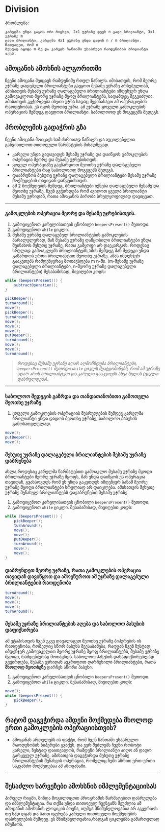 # Division
პრობლემა:
```
კარელმა უნდა გაყოს ორი რიცხვი, 2x1 უჯრაზე დევს n ცალი ბრილიანტი, 3x1 უჯრაზე m
ცალი ბრილიანტი, კარელმა 4x1 უჯრაზე უნდა დადოს n / m ბრილიანტი. ჩათვალეთ, რომ n
ზუსტად იყოფა m-ზე და კარელს ჩანთაში უსასრულო რაოდენობის ბრილიანტი აქვს.
```
## ამოცანის ამოხნის ალგორითმი
ჩვენი ამოცანა შეიცავს რამდენიმე რთულ ნაწილს. იმისათვის, რომ მეორე უჯრაზე დადებული ბრილიანტები გავყოთ მესამე უჯრაზე არსებულთან, ამისათვის
მესამე უჯრაზე დალაგებული ბრილიანტები იმდენჯერ უნდა გამოვაკლოთ მეორე უჯრაზე მყოფ ბრილიანტებს, სადამდეც შეგვიძლია. ამისათვის გვჭირდება ისეთი
უჯრა სადაც შევინახავთ ამ ოპერაციების რაოდენობას. ეს იყოს მეოთხე უჯრა. ამ უჯრაზე ყოველი გამოკლების ოპერაციის შემდეგ დავდოთ ბრილიანტი. საბოლოოდ
ეს მოგვცემს შედეგს.
## პრობლემის გადაჭრის გზა
ჩვენი ამოცანა მოიცავს სამ ძირითად ნაწილს და აუცილებელია განვიხილოთ თითოეული წარმატების მისაღწევად.
* კარელი უნდა გადავიდეს მესამე უჯრაზე და დაიწყოს გამოკლების ოპერაცია მეორე და მესამე უჯრებისთვის.
* ყოველ ოპერაციაზე გავზარდოთ მეოთხე უჯრაზე დალაგებული ბრილიანტები რაც საბოლოოდ მოგვცემს შედეგს.
* დააბრუნოს მეხუთე უჯრაზე დალაგებული ბრილიანტები მესამე უჯრაზე მოქმედების თავიდან დაწყებისთვის.
* ამ 2 მოქმედების შემდეგ, ბრილიანტები იქნება დალაგებული მესამე და მეოთხე უჯრაზე, ჩვენ გვჭირდება რომ ავიღოთ ყველა ბრილიანტი მესამე უჯრიდან, რათა ამოცანის პირობა სრულყოფილად დავიცვათ.
---
### გამოკლების ოპერაცია მეორე და მესამე უჯრებისთვის.
1. გამოვიყენოთ კარელისათვის ცნობილი `beepersPresent()` მეთოდი.
2. გამოვიყენოთ `while` ციკლი.
3. მესამე უჯრაზე დალაგებულ ბრილიანტების გამოკლების პარალელურად, მან მესამე უჯრაზე დაწყობილი ბრილიანტები უნდა შეინახოს მეხუთე უჯრაზე, რათა გამყოფი არ დაეკარგოს. როდესაც სრულად გამოაკლებს ბრილიანტებს,ამის შემდეგ მან შედეგი უნდა გაზარდოს ერთი ბრილიანტით მეოთხე უჯრაზე. ამას იმდენჯერ გააკეთებს რამდენჯერაც მოთავსდება m n-ში. (m-მესამე უჯრაზე დალაგებული ბრილიანტები, n-მეორე უჯრაზე დალაგებული ბრილიანტები)
შესაბამისად, მივიღებთ კოდს:
```java
while (beepersPresent()) {
	subtractOperation();
}
```
```java 
pickBeeper();
turnAround();
move();
pickBeeper();
turnAround();
move();
move();
move();
putBeeper();
turnAround();
move();
move();
turnAround();
```
> *როდესაც მესამე უჯრაზე აღარ აღმოჩნდება ბრილიანტები, `beepersPresent()` მეთოდი `while` ციკლს შეატყობინებს, რომ ამ უჯრაზე აღარ არის ბრილიანტები და კარელი გააკეთებს სხვა სვლას (ციკლი დასრულდება).*
---
### საბოლოო შედეგის გაზრდა და თანდათანობითი გამოთვლა მეოთხე უჯრაზე.
1. ყოველი გამოკლების ოპერაციის შესრულების შემდეგ კარელმა ბრილიანტი უნდა დადოს მეოთხე უჯრაზე,
საბოლოო პასუხის გამოსათვლელად.
```java
move();
putBeeper();
move();
```
### მეხუთე უჯრაზე დალაგებული ბრილიანტების მესამე უჯრაზე დაბრუნება
ახლა,როდესაც კარელმა წარმატებით გამოაკლო მესამე უჯრაზე მყოფი ბრილიანტები მეორე უჯრაზე მყოფს, მან უნდა დაიწყოს ეს ოპერაცია თავიდან, გვახსოვდეს რომ ეს უნდა გაკეთდეს იმდენჯერ სანამ მეორე უჯრაზე მყოფი ბრილიანტები სრულიად არ დაიცლება. ამისათვის მეხუთე უჯრაზე შენახულ ბრილიანტებს დავაბრუნებთ მესამე უჯრაზე.
1. გამოვიყენოთ კარელისათვის ცნობილი `beepersPresent()` მეთოდი.
2. გამოვიყენოთ `while` ციკლი.
შესაბამისად, მივიღებთ კოდს:
```java
while (beepersPresent()) {
	pickBeeper();
	turnAround();
	move();
	move();
	putBeeper();
	turnAround();
	move();
	move();
}
```
### დაბრუნდეთ მეორე უჯრაზე, რათა გამოკლების ოპერაცია თავიდან დავიწყოთ და ამოვწუროთ ამ უჯრაზე დალაგებული ბრილიანტების რაოდენობა
```java
turnAround();
move();
move();
move();
turnAround();
```
### მესამე უჯრაზე ბრილიანტების აღება და საბოლოო პასუხის დაფიქსირება
ამ ეტაპისთვის ჩვენ უკვე დავალაგეთ მეოთხე უჯრაზე ბიპერების ის რაოდენობა, რომელიც სწორ პასუხს შეესაბამება, რადგან ჩვენ ზუსტად იმდენჯერ გამოვაკელით მეორე უჯრაზე მყოფ ბრილიანტებს, მესამე უჯრაზე მყოფი, რამდენჯერაც მოთავსდა. საბოლოო პასუხის დასაფიქსირებლად გვჭირდება, მესამე უჯრიდან ავკრიფოთ დარჩენილი ბრილიანტები, რათა **მხოლოდ მეოთხეზე** დარჩეს სწორი პასუხი.
1. გამოვიყენოთ კარელისათვის ცნობილი `beepersPresent()` მეთოდი.
2. გამოვიყენოთ `while` ციკლი.
შესაბამისად, მივიღებთ კოდს:
```java
move();
while (beepersPresent()) {
	pickBeeper();
}
```
## რატომ დაგვჭირდა ამდენი მოქმედება მხოლოდ ერთი გამოკლების ოპერაციისთვის?
* ამოცანას ართულებს ის ფაქტი, რომ ჩვენ ჩანთაში უსასრულო რაოდენობის ბიპერები გვაქვს, და ვერ შეძლებს ჩვენი რობოტი კარელი, ზუსტად დაითვალოს, რამდენი ბრილიანტი აიღო ან დადო გარკვეულ უჯრაზე. ამისათვის დაგვჭირდა მეხუთე უჯრაზე ბრილიანტების შენახვის ოპერაცია, რომელიც ჩემი აზრით ერთ-ერთი საკვანძო მოქმედებაა ამ ამოცანაში.
---
## შესაძლო ხარვეზები ამოხსნის იმპლემენტაციისას
პირველ რიგში, მინდა მოგილოცოთ პროგრამის წარმატებით დასრულება და იმპლემენტაცია. რა თქმა უნდა თითოეულ ჩვენგანს შეუძლია ამ ამოცანის ამოხსნის ლოგიკის პოვნა, თუმცა მნიშვნელოვანია არ აგვერიოს თუ სად დგას და საით იყურება კარელი თითოეული მოქმედების დასრულების შემდეგ. ეს მნიშვნელოვანია,რადგან ციკლებმა გამართულად იმუშაოს.


